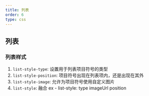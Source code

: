 ```yaml
---
title: 列表
order: 6
type: css
---
```


## 列表

### 列表样式

1. `list-style-type`: 设置用于列表项目符号的类型
1. `list-style-position`: 项目符号出现在列表项内，还是出现在其外
1. `list-style-image`: 允许为项目符号使用自定义图片
1. `list-style`: 融合 ex - list-style: type imageUrl position
